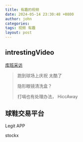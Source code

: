 ```yaml
---
title: 有趣的视频
date: 2024-05-14 23:30:48 +0800
author: john
categories:
tags: 视频 有趣
layout: post
---
```


## intrestingVideo

[库班采访](https://www.youtube.com/watch?v=PXYUK3ontPo)

> 跑到球场上庆祝 太酷了
>
> 隐形眼镜清洗盒？
>
> 打嗝也有处理办法， HiccAway




## 球鞋交易平台

Legit APP

stockx

